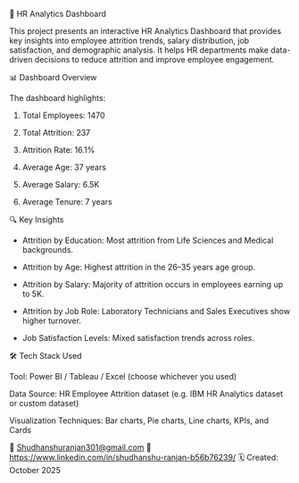 🧭 HR Analytics Dashboard

This project presents an interactive HR Analytics Dashboard that provides key insights into employee attrition trends, 
salary distribution, job satisfaction, and demographic analysis.
It helps HR departments make data-driven decisions to reduce attrition and improve employee engagement.

📊 Dashboard Overview

The dashboard highlights:

1. Total Employees: 1470

2. Total Attrition: 237

3. Attrition Rate: 16.1%

4. Average Age: 37 years

5. Average Salary: 6.5K

6. Average Tenure: 7 years

🔍 Key Insights

* Attrition by Education: Most attrition from Life Sciences and Medical backgrounds.

* Attrition by Age: Highest attrition in the 26–35 years age group.

* Attrition by Salary: Majority of attrition occurs in employees earning up to 5K.

* Attrition by Job Role: Laboratory Technicians and Sales Executives show higher turnover.

* Job Satisfaction Levels: Mixed satisfaction trends across roles.

🛠️ Tech Stack Used

Tool: Power BI / Tableau / Excel (choose whichever you used)

Data Source: HR Employee Attrition dataset (e.g. IBM HR Analytics dataset or custom dataset)

Visualization Techniques: Bar charts, Pie charts, Line charts, KPIs, and Cards



📧 Shudhanshuranjan301@gmail.com
💼 https://www.linkedin.com/in/shudhanshu-ranjan-b56b76239/
🗓️ Created: October 2025
